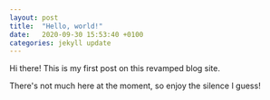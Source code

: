 ```yaml
---
layout: post
title:  "Hello, world!"
date:   2020-09-30 15:53:40 +0100
categories: jekyll update
---
```

Hi there! This is my first post on this revamped blog site.

There's not much here at the moment, so enjoy the silence I guess!
